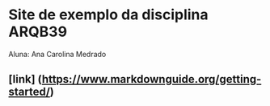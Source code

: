 # Site de exemplo da disciplina ARQB39

Aluna: Ana Carolina Medrado

## [link] (https://www.markdownguide.org/getting-started/)
